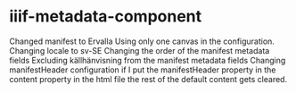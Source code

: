 # iiif-metadata-component

Changed manifest to Ervalla
Using only one canvas in the configuration.
Changing locale to sv-SE
Changing the order of the manifest metadata fields
Excluding källhänvisning from the manifest metadata fields
Changing manifestHeader configuration
    if I put the manifestHeader property in the content property in the html file the rest
    of the default content gets cleared.